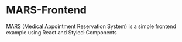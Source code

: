 # MARS-Frontend
MARS (Medical Appointment Reservation System) is a simple frontend example using React and Styled-Components
